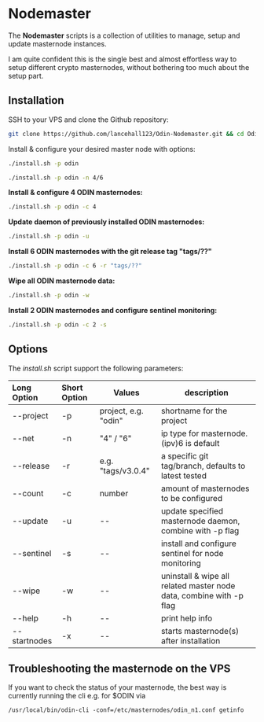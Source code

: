 # Nodemaster

The **Nodemaster** scripts is a collection of utilities to manage, setup and update masternode instances.

I am quite confident this is the single best and almost effortless way to setup different crypto masternodes, without bothering too much about the setup part.

## Installation

SSH to your VPS and clone the Github repository:

```bash
git clone https://github.com/lancehall123/Odin-Nodemaster.git && cd Odin-Nodemaster/vps
```

Install & configure your desired master node with options:

```bash
./install.sh -p odin
```

```bash
./install.sh -p odin -n 4/6
```

**Install & configure 4 ODIN masternodes:**

```bash
./install.sh -p odin -c 4
```

**Update daemon of previously installed ODIN masternodes:**

```bash
./install.sh -p odin -u
```

**Install 6 ODIN masternodes with the git release tag "tags/??"**

```bash
./install.sh -p odin -c 6 -r "tags/??"
```

**Wipe all ODIN masternode data:**

```bash
./install.sh -p odin -w
```

**Install 2 ODIN masternodes and configure sentinel monitoring:**

```bash
./install.sh -p odin -c 2 -s
```

## Options

The _install.sh_ script support the following parameters:

| Long Option  | Short Option | Values              | description                                                         |
| :----------- | :----------- | ------------------- | ------------------------------------------------------------------- |
| --project    | -p           | project, e.g. "odin" | shortname for the project                                           |
| --net        | -n           | "4" / "6"           | ip type for masternode. (ipv)6 is default                           |
| --release    | -r           | e.g. "tags/v3.0.4"  | a specific git tag/branch, defaults to latest tested                |
| --count      | -c           | number              | amount of masternodes to be configured                              |
| --update     | -u           | --                  | update specified masternode daemon, combine with -p flag            |
| --sentinel   | -s           | --                  | install and configure sentinel for node monitoring                  |
| --wipe       | -w           | --                  | uninstall & wipe all related master node data, combine with -p flag |
| --help       | -h           | --                  | print help info                                                     |
| --startnodes | -x           | --                  | starts masternode(s) after installation                             |

## Troubleshooting the masternode on the VPS

If you want to check the status of your masternode, the best way is currently running the cli e.g. for $ODIN via

```
/usr/local/bin/odin-cli -conf=/etc/masternodes/odin_n1.conf getinfo

```

